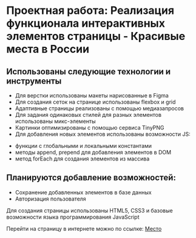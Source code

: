 # Проектная работа: Реализация функционала интерактивных элементов страницы - Красивые места в России

## Использованы следующие технологии и инструменты

* Для верстки использованы макеты нарисованные в Figma
* Для создания сеток на странице использованы flexbox и grid
* Адаптивные страницы реализованы с помощью медиазапросов
* Для задания одинаковых стилей для разных элементов использованы микс-элементы
* Картинки оптимизированы с помощью сервиса TinyPNG
* Для добавления новых элементов использованы возможности JS:
- функции с глобальными и локальными константами
- методы append, prepend для добавления элементов в DOM
- метод forEach для создания элементов из массива

## Планируются добавление возможностей:
* Сохранение добавленных элементов в базе данных
* Авторизация пользователя 

Для создания страницы использованы HTML5, CSS3 и базовые возможности языка программирования JavaScript

Перейти на страницу в интернете можно по ссылке:  [Место](https://fozilovfarhod.github.io/mesto/index.html)

